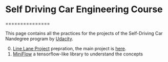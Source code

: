 # Self Driving Car Engineering Course
===============

This page contains all the practices for the projects of the Self-Driving Car Nandegree program by [Udacity](https://www.udacity.com/drive).

0. [Line Lane Project](https://github.com/yosoufe/SDC_flow/blob/master/Lane%20Detection.ipynb) prepration, the main project is [here](https://github.com/yosoufe/CarND-LaneLines-P1).
0. [MiniFlow](https://github.com/yosoufe/SDC_flow/blob/master/Intro%20to%20TensorFlow.ipynb) a tensorflow-like library to understand the concepts
